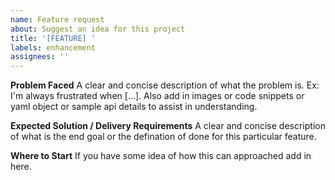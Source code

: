 ```yaml
---
name: Feature request
about: Suggest an idea for this project
title: '[FEATURE] '
labels: enhancement
assignees: ''
---
```


**Problem Faced**
A clear and concise description of what the problem is. Ex: I'm always frustrated when [...]. Also add in images or code snippets or yaml object or sample api details to assist in understanding.

**Expected Solution / Delivery Requirements**
A clear and concise description of what is the end goal or the defination of done for this particular feature.

**Where to Start**
If you have some idea of how this can approached add in here.
